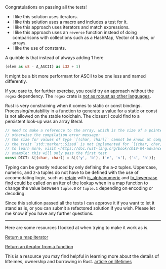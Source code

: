 Congratulations on passing all the tests!

 * I like this solution uses iterators.
 * I like this solution uses a macro and includes a test for it.
 * I like this approach uses iterators and match expressions.
 * I like this approach uses an `reverse` function instead of doing comparisons
   with collections such as a HashMap, Vector of tuples, or arrays.
 * I like the use of constants.

A quibble is that instead of always adding 1 here

```rust
(elem as u8 - A_ASCII) as i32 + 1)
```

It might be a bit more performant for ASCII to be one less and named differently.

If you care to, for further exercise, you could try an approach without the
`regex` dependency. The `regex` crate is [not as robust as other
languages](https://github.com/rust-lang/regex/issues/127).

Rust is very constraining when it comes to static or const bindings.
Processing/mutability in a function to generate a value for a static or const
is not allowed on the stable toolchain. The closest I could find to a
persistent look-up was an array literal.

```rust
// need to make a reference to the array, which is the size of a pointer,
// otherwise the compilation error message:
// the size for values of type `[(char, char)]` cannot be known at compilation time
// the trait `std::marker::Sized` is not implemented for `[(char, char)]`
// to learn more, visit <https://doc.rust-lang.org/book/ch19-04-advanced-types.html#dynamically-sized-types-and-the-sized-trait>
// example: this will only pass the first test
const DICT: &[(char, char)] = &[('y', 'b'), ('e', 'v'), ('s', 'h')];
```

Typing can be greatly reduced by only defining the a-z tuples. Uppercase,
numeric, and z-a tuples do not have to be defined with the use of accomodating
logic, such as
[retain](https://doc.rust-lang.org/std/string/struct.String.html#method.retain)
with
[is_alphanumeric](https://doc.rust-lang.org/std/primitive.char.html#method.is_ascii_alphanumeric)
and
[to_lowercase](https://doc.rust-lang.org/std/primitive.char.html#method.to_lowercase).
[find](https://doc.rust-lang.org/std/iter/trait.Iterator.html#method.find)
could be called on an iter of the lookup when in a map function to change the
value between `tuple.0` or `tuple.1` depending on encoding or decoding.

Since this solution passed all the tests I can approve it if you want to let it
stand as is, or you can submit a refactored solution if you wish. Please let me
know if you have any further questions.

- - - - - - - - - - - - -

Here are some resources I looked at when trying to make it work as is.

[Return a map iterator](https://stackoverflow.com/questions/31904842/return-a-map-iterator-which-is-using-a-closure-in-rust)

[Return an iterator from a function](https://stackoverflow.com/questions/27646925/how-do-i-return-a-filter-iterator-from-a-function)

This is a resource you may find helpful in learning more about the details of lifteimes, ownership and borrowing in Rust.
[article on lifetimes](https://fasterthanli.me/articles/i-am-a-java-csharp-c-or-cplusplus-dev-time-to-do-some-rust)
